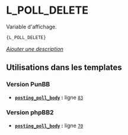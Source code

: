 # L_POLL_DELETE


Variable d'affichage.

```html
{L_POLL_DELETE}
```

[*Ajouter une description*](https://fa-tvars.appspot.com/var/L_POLL_DELETE)

## Utilisations dans les templates

### Version PunBB
* __[`posting_poll_body`](../tpl/var/punbb/posting_poll_body.md#readme) :__ ligne [`83`](../tpl/src/punbb/posting_poll_body.tpl#L83)

### Version phpBB2
* __[`posting_poll_body`](../tpl/var/subsilver/posting_poll_body.md#readme) :__ ligne [`70`](../tpl/src/subsilver/posting_poll_body.tpl#L70)